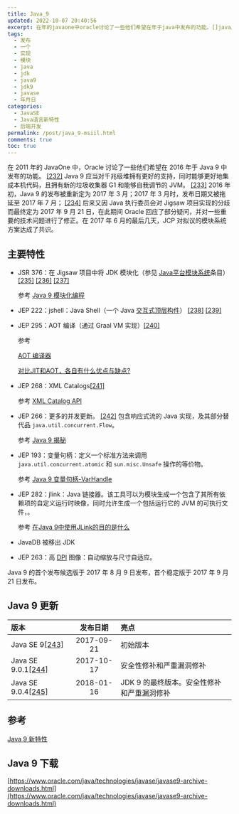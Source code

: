 ```yaml
---
title: Java_9
updated: 2022-10-07 20:40:56
excerpt: 在年的javaone中oracle讨论了一些他们希望在年于java中发布的功能。[]java应当对千兆级堆拥有更好的支持同时能够更好地集成本机代码且拥有新的垃圾收集器g和能够自我调节的jvm。[]年初java的发布被重新定为年月_年月时发布日期又被拖延至年月_[]后来又因java执行委员会对jigsaw项目实现的分歧而最终定为年月日在此期间oracle回应了部分疑问并对一些重要的技术问题进行了修正。在年月的最后几天jcp对拟议的模块系统方案达成了共识。主要特性jsr_在jigsaw项目中将jdk模块化（参
tags:
  - 发布
  - 一个
  - 实现
  - 模块
  - java
  - jdk
  - java9
  - jdk9
  - javase
  - 年月日
categories:
  - JavaSE
  - Java语言新特性
  - 后端开发
permalink: /post/java_9-msiil.html
comments: true
toc: true
---
```

在 2011 年的 JavaOne 中，Oracle 讨论了一些他们希望在 2016 年于 Java 9 中发布的功能。 [[232]](https://zh.wikipedia.org/zh-cn/Java%E7%89%88%E6%9C%AC%E6%AD%B7%E5%8F%B2#cite_note-232) Java 9 应当对千兆级堆拥有更好的支持，同时能够更好地集成本机代码，且拥有新的垃圾收集器 G1 和能够自我调节的 JVM。 [[233]](https://zh.wikipedia.org/zh-cn/Java%E7%89%88%E6%9C%AC%E6%AD%B7%E5%8F%B2#cite_note-233) 2016 年初，Java 9 的发布被重新定为 2017 年 3 月；2017 年 3 月时，发布日期又被拖延至 2017 年 7 月； [[234]](https://zh.wikipedia.org/zh-cn/Java%E7%89%88%E6%9C%AC%E6%AD%B7%E5%8F%B2#cite_note-234) 后来又因 Java 执行委员会对 Jigsaw 项目实现的分歧而最终定为 2017 年 9 月 21 日，在此期间 Oracle 回应了部分疑问，并对一些重要的技术问题进行了修正。在 2017 年 6 月的最后几天，JCP 对拟议的模块系统方案达成了共识。

## 主要特性

* JSR 376：在 Jigsaw 项目中将 JDK 模块化（参见 [Java平台模块系统](https://zh.wikipedia.org/w/index.php?title=Java%E5%B9%B3%E5%8F%B0%E6%A8%A1%E5%9D%97%E7%B3%BB%E7%BB%9F&action=edit&redlink=1 "Java平台模块系统（页面不存在）")条目） [[235]](https://zh.wikipedia.org/zh-cn/Java%E7%89%88%E6%9C%AC%E6%AD%B7%E5%8F%B2#cite_note-Jigsaw-235)  [[236]](https://zh.wikipedia.org/zh-cn/Java%E7%89%88%E6%9C%AC%E6%AD%B7%E5%8F%B2#cite_note-236) [[237]](https://zh.wikipedia.org/zh-cn/Java%E7%89%88%E6%9C%AC%E6%AD%B7%E5%8F%B2#cite_note-237)

  参考 [Java 9 模块化编程](https://segmentfault.com/a/1190000037559624)
* JEP 222：jshell：Java Shell（一个 Java [交互式顶层构件](https://zh.wikipedia.org/wiki/%E8%AF%BB%E5%8F%96%EF%B9%A3%E6%B1%82%E5%80%BC%EF%B9%A3%E8%BE%93%E5%87%BA%E5%BE%AA%E7%8E%AF "读取﹣求值﹣输出循环")） [[238]](https://zh.wikipedia.org/zh-cn/Java%E7%89%88%E6%9C%AC%E6%AD%B7%E5%8F%B2#cite_note-238) [[239]](https://zh.wikipedia.org/zh-cn/Java%E7%89%88%E6%9C%AC%E6%AD%B7%E5%8F%B2#cite_note-239)
* JEP 295：AOT 编译（通过 Graal VM 实现）[[240]](https://zh.wikipedia.org/zh-cn/Java%E7%89%88%E6%9C%AC%E6%AD%B7%E5%8F%B2#cite_note-240)

  参考

  [AOT 编译器](https://www.ibm.com/docs/zh/sdk-java-technology/7?topic=components-aot-compiler)​

  [对比JIT和AOT，各自有什么优点与缺点?](https://www.zhihu.com/question/23874627)​
* JEP 268：XML Catalogs[[241]](https://zh.wikipedia.org/zh-cn/Java%E7%89%88%E6%9C%AC%E6%AD%B7%E5%8F%B2#cite_note-241)

  参考 [XML Catalog API](https://docs.oracle.com/javase/9/core/xml-catalog-api1.htm#JSCOR-GUID-96D2C9AC-641A-4BDB-BB08-9FA04358A6F4)
* JEP 266：更多的并发更新。 [[242]](https://zh.wikipedia.org/zh-cn/Java%E7%89%88%E6%9C%AC%E6%AD%B7%E5%8F%B2#cite_note-242) 包含响应式流的 Java 实现，及其部分替代品 `java.util.concurrent.Flow`。

  参考 [Java 9 揭秘](https://www.cnblogs.com/IcanFixIt/p/7245377.html)
* JEP 193：变量句柄：定义一个标准方法来调用 `java.util.concurrent.atomic` 和 `sun.misc.Unsafe` 操作的等价物。

  参考 [Java 9 变量句柄-VarHandle](https://www.cnblogs.com/loveLands/articles/14018768.html)
* JEP 282：jlink：Java 链接器。该工具可以为模块生成一个包含了其所有依赖项的自定义运行时映像，同时允许生成一个包括运行它的 JVM 的可执行文件，。

  参考 [在Java 9中使用JLink的目的是什么](https://www.cainiaojc.com/note/qa03zx.html)
* JavaDB 被移出 JDK
* JEP 263：高 [DPI](https://zh.wikipedia.org/wiki/%E6%AF%8F%E8%8B%B1%E5%AF%B8%E5%83%8F%E7%B4%A0 "每英寸像素") 图像：自动缩放与尺寸自适应。

Java 9 的首个发布候选版于 2017 年 8 月 9 日发布，首个稳定版于 2017 年 9 月 21 日发布。

## Java 9 更新

|版本|发布日期|亮点|
| :-------------| :--------: | :-----------------------------------------|
|Java SE 9[[243]](https://zh.wikipedia.org/zh-cn/Java版本歷史#cite_note-243)|2017-09-21|初始版本|
|Java SE 9.0.1[[244]](https://zh.wikipedia.org/zh-cn/Java版本歷史#cite_note-244)|2017-10-17|安全性修补和严重漏洞修补|
|Java SE 9.0.4[[245]](https://zh.wikipedia.org/zh-cn/Java版本歷史#cite_note-245)|2018-01-16|JDK 9 的最终版本。安全性修补和严重漏洞修补|

## 参考

[Java 9 新特性](https://www.wdbyte.com/2020/02/jdk/jdk9-feature/)

## Java 9 下载

[https://www.oracle.com/java/technologies/javase/javase9-archive-downloads.html](https://www.oracle.com/java/technologies/javase/javase9-archive-downloads.html)